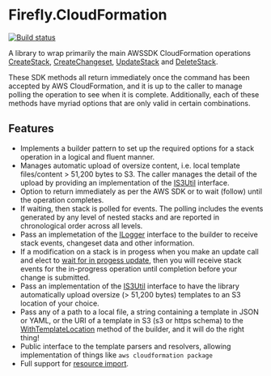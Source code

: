 # Firefly.CloudFormation

[![Build status](https://ci.appveyor.com/api/projects/status/qlsak3rsjx8vypha/branch/master?svg=true)](https://ci.appveyor.com/project/fireflycons/firefly-cloudformation/branch/master)

A library to wrap primarily the main AWSSDK CloudFormation operations [CreateStack](https://docs.aws.amazon.com/sdkfornet/v3/apidocs/items/CloudFormation/MCloudFormationCreateStackCreateStackRequest.html), [CreateChangeset](https://docs.aws.amazon.com/sdkfornet/v3/apidocs/items/CloudFormation/MCloudFormationCreateChangeSetCreateChangeSetRequest.html), [UpdateStack](https://docs.aws.amazon.com/sdkfornet/v3/apidocs/items/CloudFormation/MCloudFormationUpdateStackUpdateStackRequest.html) and [DeleteStack](https://docs.aws.amazon.com/sdkfornet/v3/apidocs/items/CloudFormation/MCloudFormationDeleteStackDeleteStackRequest.html).


These SDK methods all return immediately once the command has been accepted by AWS CloudFormation, and it is up to the caller to manage polling the operation to see when it is complete. Additionally, each of these methods have myriad options that are only valid in certain combinations.

## Features

* Implements a builder pattern to set up the required options for a stack operation in a logical and fluent manner.
* Manages automatic upload of oversize content, i.e. local template files/content > 51,200 bytes to S3. The caller manages the detail of the upload by providing an implementation of the [IS3Util](https://fireflycons.github.io/Firefly-CloudFormation/api/Firefly.CloudFormation.IS3Util.html) interface.
* Option to return immediately as per the AWS SDK or to wait (follow) until the operation completes.
* If waiting, then stack is polled for events. The polling includes the events generated by any level of nested stacks and are reported in chronological order across all levels.
* Pass an implemetation of the [ILogger](https://fireflycons.github.io/Firefly-CloudFormation/api/Firefly.CloudFormation.ILogger.html) interface to the builder to receive stack events, changeset data and other information.
* If a modification on a stack is in progess when you make an update call and elect to [wait for in progess update](https://fireflycons.github.io/Firefly-CloudFormation/api/Firefly.CloudFormation.Model.CloudFormationBuilder.html#Firefly_CloudFormation_Model_CloudFormationBuilder_WithWaitForInProgressUpdate_System_Boolean_), then you will receive stack events for the in-progress operation until completion before your change is submitted.
* Pass an implementation of the [IS3Util](https://fireflycons.github.io/Firefly-CloudFormation/api/Firefly.CloudFormation.IS3Util.html) interface to have the library automatically upload oversize (> 51,200 bytes) templates to an S3 location of your choice.
* Pass any of a path to a local file, a string containing a template in JSON or YAML, or the URI of a template in S3 (s3 or https schema) to the [WithTemplateLocation](https://fireflycons.github.io/Firefly-CloudFormation/api/Firefly.CloudFormation.Model.CloudFormationBuilder.html#Firefly_CloudFormation_Model_CloudFormationBuilder_WithTemplateLocation_System_String_) method of the builder, and it will do the right thing!
* Public interface to the template parsers and resolvers, allowing implementation of things like `aws cloudformation package`
* Full support for [resource import](https://docs.aws.amazon.com/AWSCloudFormation/latest/UserGuide/resource-import.html).


